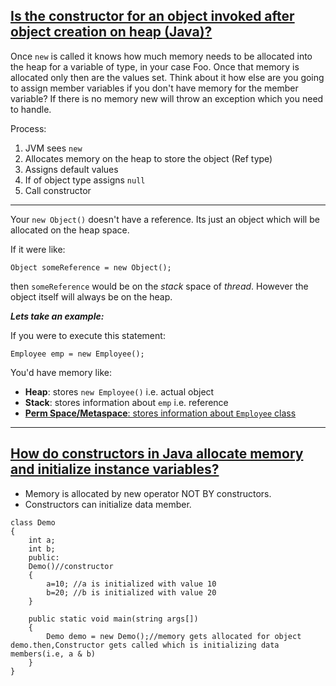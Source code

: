 ## [Is the constructor for an object invoked after object creation on heap (Java)?](https://stackoverflow.com/questions/2419286/is-the-constructor-for-an-object-invoked-after-object-creation-on-heap-java)

Once `new` is called it knows how much memory needs to be allocated into the heap for a variable of type, in your case Foo.  Once that memory is allocated only then are the values set.  Think about it how else are you going to assign member variables if you don't have memory for the member variable?  If there is no memory new will throw an exception which you need to handle.

Process:

1. JVM sees `new`
2. Allocates memory on the heap to store the object (Ref type)
3. Assigns default values
4. If of object type assigns `null`
5. Call constructor

---

Your `new Object()` doesn't have a reference. Its just an object which will be allocated on the heap space.

If it were like:

    Object someReference = new Object();

then `someReference` would be on the *stack* space of *thread*. However the object itself will always be on the heap.

***Lets take an example:***

If you were to execute this statement:

    Employee emp = new Employee();

You'd have memory like:

- **Heap**: stores `new Employee()` i.e. actual object
- **Stack**: stores information about `emp` i.e. reference
- [**Perm Space/Metaspace**: stores information about `Employee` class](https://stackoverflow.com/questions/52436675/in-java-how-much-memory-is-allocated-on-stack-and-heap-for-new-object)

---
## [How do constructors in Java allocate memory and initialize instance variables?](https://www.quora.com/How-do-constructors-in-Java-allocate-memory-and-initialize-instance-variables)

- Memory is allocated by new operator NOT BY constructors. 
- Constructors can initialize data member.

```shell
class Demo 
{ 
	int a; 
	int b; 
	public: 
	Demo()//constructor 
	{ 
		a=10; //a is initialized with value 10 
		b=20; //b is initialized with value 20 
	} 
 
	public static void main(string args[]) 
	{ 
		Demo demo = new Demo();//memory gets allocated for object demo.then,Constructor gets called which is initializing data members(i.e, a & b) 
	} 
}  
```